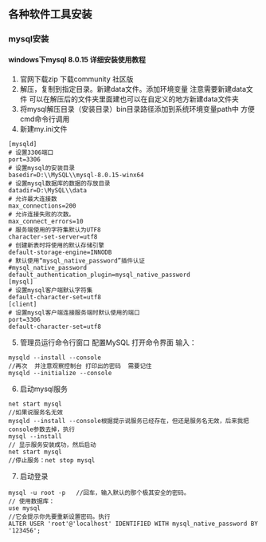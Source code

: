 ## 各种软件工具安装


### mysql安装
#### windows下mysql 8.0.15 详细安装使用教程
1. 官网下载zip 
下载community 社区版
2. 解压，复制到指定目录。新建data文件。添加环境变量
注意需要新建data文件  可以在解压后的文件夹里面建也可以在自定义的地方新建data文件夹
3. 将mysql解压目录（安装目录）bin目录路径添加到系统环境变量path中 方便cmd命令行调用
4. 新建my.ini文件
```
[mysqld]
# 设置3306端口
port=3306
# 设置mysql的安装目录
basedir=D:\\MySQL\\mysql-8.0.15-winx64
# 设置mysql数据库的数据的存放目录
datadir=D:\MySQL\\data
# 允许最大连接数
max_connections=200
# 允许连接失败的次数。
max_connect_errors=10
# 服务端使用的字符集默认为UTF8
character-set-server=utf8
# 创建新表时将使用的默认存储引擎
default-storage-engine=INNODB
# 默认使用“mysql_native_password”插件认证
#mysql_native_password
default_authentication_plugin=mysql_native_password
[mysql]
# 设置mysql客户端默认字符集
default-character-set=utf8
[client]
# 设置mysql客户端连接服务端时默认使用的端口
port=3306
default-character-set=utf8
```
5. 管理员运行命令行窗口 配置MySQL
打开命令界面 输入：
```shell
mysqld --install --console
//再次  并注意观察控制台 打印出的密码  需要记住
mysqld --initialize --console 
```
6. 启动mysql服务
```shell
net start mysql
//如果说服务名无效
mysqld --install --console根据提示说服务已经存在，但还是服务名无效，后来我把console参数去掉，执行
mysql --install
// 显示服务安装成功，然后启动
net start mysql
//停止服务：net stop mysql

```
7. 启动登录
```shell
mysql -u root -p   //回车，输入默认的那个极其安全的密码。
// 使用数据库：
use mysql
//它会提示你先要重新设置密码。执行
ALTER USER 'root'@'localhost' IDENTIFIED WITH mysql_native_password BY '123456';
```